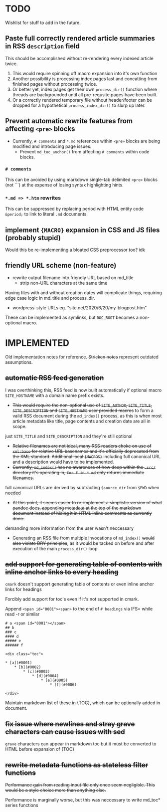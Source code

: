 # TODO
Wishlist for stuff to add in the future.

## Paste full correctly rendered article summaries in RSS `description` field
This should be accomplished without re-rendering every indexed article twice.

1. This would require spinning off macro expansion into it's own function
2. Another possibility is processing index pages last and concatting from finished pages without processing twice.
3. Or better yet, index pages get their own `process_dir()` function where threads are backgrounded until all pre-requsite pages have been built.
4. Or a correctly rendered temporary file without header/footer can be dropped for a hypothetical `process_index_dir()` to slurp up later.

## Prevent automatic rewrite features from affecting `<pre>` blocks
* Currently, `# comments` and `*.md` references within `<pre>` blocks are being modified and introducing page issues.
	* Prevent `md_toc_anchor()` from affecting `# comments` within code blocks.

### `# comments`
This can be avoided by using markdown single-tab delimited `<pre>` blocks (not \`\`\`) at the expense of losing syntax highlighting hints.

### `*.md => *.htm` rewrites
This can be suppressed by replacing period with HTML entity code `&period;` to link to literal `.md` documents.

## implement `{MACRO}` expansion in CSS and JS files (probably stupid)
Would this be re-implementing a bloated CSS preprocessor too? idk

## friendly URL scheme (non-feature)
* rewrite output filename into friendly URL based on md_title
	* strip non-URL characters at the same time

Having files with and without creation dates will complicate things,
requiring edge case logic in md_title and process_dir.

* wordpress-style URLs eg. "site.net/2020/6/20/my-blogpost.htm"

These can be implemented as symlinks, but `DOC_ROOT` becomes a non-optional macro.

# IMPLEMENTED
Old implementation notes for reference.
~~Stricken notes~~ represent outdated assumptions.

## ~~automatic RSS feed generation~~
I was overthinking this, RSS feed is now built automatically if
optional macro `SITE_HOSTNAME` with a domain name prefix exists.

* ~~This would require the non-optional use of
	`SITE_AUTHOR`, `SITE_TITLE`, `SITE_DESCRIPTION` and `SITE_HOSTNAME` user provided macros~~
	to form a valid RSS document during the `md_index()` process, as this is when most
	article metadata like title, page contents and creation date are all in scope.

just `SITE_TITLE` and `SITE_DESCRIPTION` and they're still optional

* ~~Relative filenames are not ideal, many RSS readers choke on use of `xml:base`
	for relative URL basenames and it's officially deprecated from the XML standard.~~
	~~Additional local `{MACROS}`~~ including full canonical URL and a description would have to be implemented.
* ~~Currently, `md_index()` has no awareness of how deep within the `.src/` directory
	it's operating in, `for f in *.md` only returns immediate filenames.~~

full canonical URLs are derived by subtracting `$source_dir` from `$PWD` when needed

* ~~At this point, it seems easier to re-implement a simplistic version of what pandoc does, appending
	metadata at the top of the markdown document instead of hiding it in HTML inline comments as currently done.~~

demanding more information from the user wasn't neccessary

* Generating an RSS file from multiple invocations of `md_index()` ~~would also violate
	DRY principles~~, as it would be tacked on before and after execution of the main `process_dir()` loop

## ~~add support for generating table of contents with inline anchor links to every heading~~
`cmark` doesn't support generating table of contents or even inline anchor links for headings

Forcibly add support for toc's even if it's not supported in cmark.

Append `<span id="0001"><span>` to the end of `# headings` via IFS= while read -r or similar

```
# a <span id="0001"></span>
## b
### c
#### d
##### e
###### f

<div class="toc">

* [a](#0001)
	* [b](#0002)
		* [c](#0003)
			* [d](#0004)
				* [e](#0005)
					* [f](#0006)

</div>
```

Maintain markdown list of these in {TOC}, which can be optionally added in document.

## ~~fix issue where newlines and stray grave characters can cause issues with sed~~
`grave` characters can appear in markdown toc but it must be converted to HTML before expansion of {TOC}

## ~~rewrite metadata functions as stateless filter functions~~
~~Performance gain from reading input file only once seem negligible.
This would be a style choice more than anything else.~~

Performance is marginally worse, but this was neccessary to write md_toc* series functions
